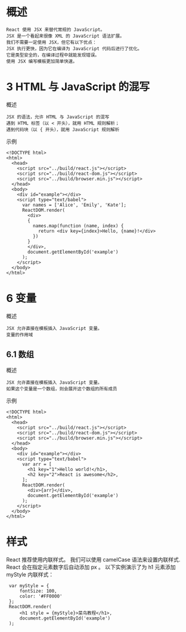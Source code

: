 
# 概述

    React 使用 JSX 来替代常规的 JavaScript。
    JSX 是一个看起来很像 XML 的 JavaScript 语法扩展。
    我们不需要一定使用 JSX，但它有以下优点：
    JSX 执行更快，因为它在编译为 JavaScript 代码后进行了优化。
    它是类型安全的，在编译过程中就能发现错误。
    使用 JSX 编写模板更加简单快速。
    

# 3 HTML 与 JavaScript 的混写


概述
    
    JSX 的语法，允许 HTML 与 JavaScript 的混写
    遇到 HTML 标签（以 < 开头），就用 HTML 规则解析；
    遇到代码块（以 { 开头），就用 JavaScript 规则解析

示例
 
```
<!DOCTYPE html>
<html>
  <head>
    <script src="../build/react.js"></script>
    <script src="../build/react-dom.js"></script>
    <script src="../build/browser.min.js"></script>
  </head>
  <body>
    <div id="example"></div>
    <script type="text/babel">
      var names = ['Alice', 'Emily', 'Kate'];
      ReactDOM.render(
        <div>
        {
          names.map(function (name, index) {
            return <div key={index}>Hello, {name}!</div>
          })
        }
        </div>,
        document.getElementById('example')
      );
    </script>
  </body>
</html>

``` 

# 6 变量

概述

    JSX 允许直接在模板插入 JavaScript 变量。
    变量的作用域


## 6.1 数组

概述

    JSX 允许直接在模板插入 JavaScript 变量。
    如果这个变量是一个数组，则会展开这个数组的所有成员

示例

```
<!DOCTYPE html>
<html>
  <head>
    <script src="../build/react.js"></script>
    <script src="../build/react-dom.js"></script>
    <script src="../build/browser.min.js"></script>
  </head>
  <body>
    <div id="example"></div>
    <script type="text/babel">
      var arr = [
        <h1 key="1">Hello world!</h1>,
        <h2 key="2">React is awesome</h2>,
      ];
      ReactDOM.render(
        <div>{arr}</div>,
        document.getElementById('example')
      );
    </script>
  </body>
</html>
```


    
# 样式

React 推荐使用内联样式。
我们可以使用 camelCase 语法来设置内联样式. React 会在指定元素数字后自动添加 px 。
以下实例演示了为 h1 元素添加 myStyle 内联样式：

     var myStyle = {
         fontSize: 100,
         color: '#FF0000'
     };
     ReactDOM.render(
         <h1 style = {myStyle}>菜鸟教程</h1>,
         document.getElementById('example')
     );   